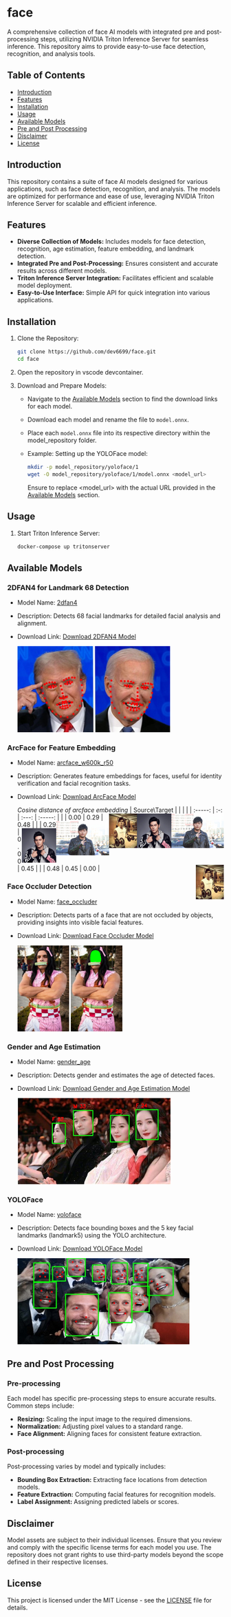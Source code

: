 # face
A comprehensive collection of face AI models with integrated pre and post-processing steps, utilizing NVIDIA Triton Inference Server for seamless inference. This repository aims to provide easy-to-use face detection, recognition, and analysis tools.

## Table of Contents
- [Introduction](#introduction)
- [Features](#features)
- [Installation](#installation)
- [Usage](#usage)
- [Available Models](#available-models)
- [Pre and Post Processing](#pre-and-post-processing)
- [Disclaimer](#disclaimer)
- [License](#license)

## Introduction
This repository contains a suite of face AI models designed for various applications, such as face detection, recognition, and analysis. The models are optimized for performance and ease of use, leveraging NVIDIA Triton Inference Server for scalable and efficient inference.

## Features
- <b>Diverse Collection of Models:</b> Includes models for face detection, recognition, age estimation, feature embedding, and landmark detection.
- <b>Integrated Pre and Post-Processing:</b>  Ensures consistent and accurate results across different models.
- <b>Triton Inference Server Integration:</b>  Facilitates efficient and scalable model deployment.
- <b>Easy-to-Use Interface:</b>  Simple API for quick integration into various applications.

## Installation
1. Clone the Repository:

    ```bash
    git clone https://github.com/dev6699/face.git
    cd face
    ```

2. Open the repository in vscode devcontainer.

3. Download and Prepare Models:
    - Navigate to the [Available Models](#available-models) section to find the download links for each model.
    - Download each model and rename the file to `model.onnx`.
    - Place each `model.onnx` file into its respective directory within the model_repository folder.
    - Example: Setting up the YOLOFace model:

        ```bash
        mkdir -p model_repository/yoloface/1
        wget -O model_repository/yoloface/1/model.onnx <model_url>
        ```
        Ensure to replace <model_url> with the actual URL provided in the [Available Models](#available-models) section.

## Usage
1. Start Triton Inference Server:

    ```bash
    docker-compose up tritonserver
    ```

## Available Models
### 2DFAN4 for Landmark 68 Detection
- Model Name: [2dfan4](model/2dfan4/2dfan4.go)
- Description: Detects 68 facial landmarks for detailed facial analysis and alignment.
- Download Link: [Download 2DFAN4 Model](https://github.com/facefusion/facefusion-assets/releases/download/models/2dfan4.onnx)

    <img src="docs/2dfan4.jpg" height=200>

### ArcFace for Feature Embedding
- Model Name: [arcface_w600k_r50](model/arcface/arcface.go)
- Description: Generates feature embeddings for faces, useful for identity verification and facial recognition tasks.
- Download Link: [Download ArcFace Model](https://github.com/facefusion/facefusion-assets/releases/download/models/arcface_w600k_r50.onnx)

    *Cosine distance of arcface embedding*
    | Source\Target | <img src="docs/arcface_1.jpg" height=80 align=right> | <img src="docs/arcface_2.jpg" height=80 align=right> | <img src="docs/arcface_3.jpg" height=80 align=right> |
    | :-----: | :-: | :---: | :-----: | 
    | <img src="docs/arcface_1.jpg" height=80 align=right> | 0.00 | 0.29 | 0.48 |
    | <img src="docs/arcface_2.jpg" height=80 align=right> | 0.29 | 0.00 | 0.45 |
    | <img src="docs/arcface_3.jpg" height=80 align=right> | 0.48 | 0.45 | 0.00 |

### Face Occluder Detection
- Model Name: [face_occluder](model/faceoccluder/faceoccluder.go)
- Description: Detects parts of a face that are not occluded by objects, providing insights into visible facial features.
- Download Link: [Download Face Occluder Model](https://github.com/facefusion/facefusion-assets/releases/download/models/face_occluder.onnx)

    <img src="docs/face_occluder_1.jpg" height=200>
    <img src="docs/face_occluder_2.jpg" height=200>

### Gender and Age Estimation
- Model Name: [gender_age](model/genderage/genderage.go)
- Description: Detects gender and estimates the age of detected faces.
- Download Link: [Download Gender and Age Estimation Model](https://github.com/facefusion/facefusion-assets/releases/download/models/yoloface_8n.onnx)

    <img src="docs/gender_age.jpg" height=200>

### YOLOFace
- Model Name: [yoloface](model/yoloface/yoloface.go)
- Description: Detects face bounding boxes and the 5 key facial landmarks (landmark5) using the YOLO architecture.
- Download Link: [Download YOLOFace Model](https://github.com/facefusion/facefusion-assets/releases/download/models/yoloface_8n.onnx)

    <img src="docs/yoloface.jpg" height=200>

## Pre and Post Processing
### Pre-processing
Each model has specific pre-processing steps to ensure accurate results. Common steps include:

- <b>Resizing:</b> Scaling the input image to the required dimensions.
- <b>Normalization:</b> Adjusting pixel values to a standard range.
- <b>Face Alignment:</b> Aligning faces for consistent feature extraction.

### Post-processing
Post-processing varies by model and typically includes:

- <b>Bounding Box Extraction:</b> Extracting face locations from detection models.
- <b>Feature Extraction:</b> Computing facial features for recognition models.
- <b>Label Assignment:</b> Assigning predicted labels or scores.

## Disclaimer
Model assets are subject to their individual licenses. Ensure that you review and comply with the specific license terms for each model you use. The repository does not grant rights to use third-party models beyond the scope defined in their respective licenses.

## License
This project is licensed under the MIT License - see the [LICENSE](LICENSE) file for details.

